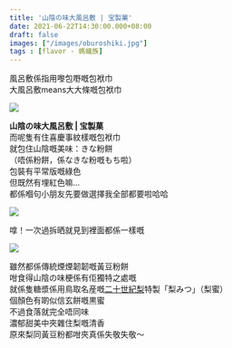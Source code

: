 ```yaml
---
title: '山陰の味大風呂敷 | 宝製菓'
date: 2021-06-22T14:30:00.000+08:00
draft: false
images: ["/images/oburoshiki.jpg"]
tags : [flavor - 螞蟻族]
---
```


風呂敷係指用嚟包嘢嘅包袱巾  
大風呂敷means大大條嘅包袱巾

![](/images/oburoshiki.jpg)

**山陰の味大風呂敷 | 宝製菓**  
而呢隻有住喜慶事紋樣嘅包袱巾    
就包住山陰嘅美味：きな粉餅  
（唔係粉餅，係なきな粉嘅もち啦）  
包裝有平常版嘅綠色  
但既然有埋紅色嘛...  
都係嗰句小朋友先要做選擇我全部都要啦哈哈  

![](/images/oburoshiki1.jpg)

嗱！一次過拆晒就見到裡面都係一樣嘅  

![](/images/oburoshiki2.jpg)

雖然都係傳統煙煙韌韌嘅黃豆粉餅  
咁食得山陰の味梗係有佢獨特之處嘅  
就係隻糖漿係用鳥取名産嘅[二十世紀梨](https://hidie.net/tottori4zd/)特製「梨みつ」（梨蜜）  
個顏色有啲似信玄餅嘅黒蜜  
不過食落就完全唔同味  
濃郁甜美中夾雜住梨嘅清香  
原來梨同黃豆粉都咁夾真係失敬失敬～  
